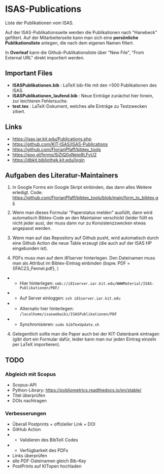 # ISAS-Publications
Liste der Publikationen vom ISAS. 

Auf der ISAS-Publikationsseite werden die Publikationen nach "Hanebeck" gefiltert. Auf der Mitarbeiterseite kann man sich eine **persönliche Publikationsliste** anlegen, die nach dem eigenen Namen filtert. 

In **Overleaf** kann die Github-Publikationsliste über "New File", "From External URL" direkt importiert werden. 


## Important Files
- **ISASPublikationen.bib** : LaTeX bib-file mit den >500 Publikationen des ISAS.
- **ISASPublikationen_laufend.bib** : Neue Einträge zunächst hier hinein, zur leichteren Fehlersuche.
- **test.tex** : LaTeX-Dokument, welches alle Einträge zu Testzwecken zitiert.


## Links
- https://isas.iar.kit.edu/Publications.php
- https://github.com/KIT-ISAS/ISAS-Publications
- https://github.com/FlorianPfaff/bibtex_tools
- https://goo.gl/forms/SjZtQ0oNeip9LFyU2
- https://dbkit.bibliothek.kit.edu/login


## Aufgaben des Literatur-Maintainers

1. In Google Forms ein Google Skript einbinden, das dann alles Weitere erledigt. Code: https://github.com/FlorianPfaff/bibtex_tools/blob/main/form_to_bibtex.gs

1. Wenn man dieses Formular "Paperstatus melden" ausfüllt, dann wird automatisch Bibtex-Code an den Maintainer verschickt (leider füllt es nicht jeder aus), der muss dann nur zu Konsistenzzwecken etwas angepasst werden.

2. Wenn man auf das Repository auf Github pusht, wird automatisch durch eine Github Action die neue Table erzeugt (die auch auf der ISAS HP eingebunden ist).

3. PDFs muss man auf dem i81server hinterlegen. Den Dateinamen muss man als Attribut im Bibtex-Eintrag einbinden (bspw.   PDF = {IFAC23_Fennel.pdf}, )
- - Hier hinterlegen: `smb://i81server.iar.kit.edu/WWWMaterial/ISAS-Publikationen/PDF/`
- - Auf Server einloggen: `ssh i81server.iar.kit.edu`
- - Alternativ hier hinterlegen: `/localhome/isaswebwiki/ISASPublikationen/PDF`
- - Synchronisieren: `sudo bibTexUpdate.sh`

4. Gelegentlich sollte man die Paper auch bei der KIT-Datenbank eintragen (gibt dort ein Formular dafür, leider kann man nur jeden Eintrag einzeln per LaTeX importieren).


## TODO

### Abgleich mit Scopus
- Scopus-API
- Python-Library: https://pybliometrics.readthedocs.io/en/stable/
- Titel überprüfen
- DOIs nachtragen

### Verbesserungen
- Überall Postprints + offizieller Link + DOI
- GitHub Action
- - Validieren des BibTeX Codes
- - Verfügbarkeit des PDFs
- Links überprüfen
- alle PDF-Dateinamen gleich Bib-Key
- PostPrints auf KITopen hochladen





